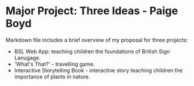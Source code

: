 # Major Project: Three Ideas - Paige Boyd

Markdown file includes a brief overview of my proposal for three projects:

- BSL Web App: teaching children the foundations of British Sign Lanugage.
- 'What's That?' - travelling game.
- Interactive Storytelling Book - interactive story teaching children the importance of plants in nature.

